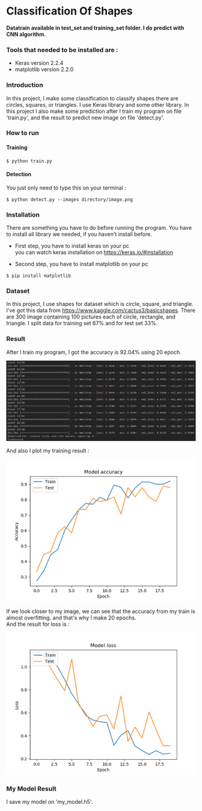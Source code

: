 # Classification Of Shapes

**Datatrain available in test_set and training_set folder. I do predict with CNN algorithm.**

### Tools that needed to be installed are :
- Keras version 2.2.4
- matplotlib version 2.2.0

### Introduction
In this project, I make some classification to classify shapes there are circles, squares, or triangles. I use Keras library and some other library. In this project I also make some prediction after I train my program on file 'train.py', and the result to predict new image on file 'detect.py'. 

### How to run 
#### Training

```
$ python train.py
```

#### Detection
You just only need to type this on your terminal :  

```
$ python detect.py --images directory/image.png
```

### Installation 
There are something you have to do before running the program. You have to install all library we needed, if you haven't install before.

- First step, you have to install keras on your pc   
    you can watch keras installation on https://keras.io/#installation

- Second step, you have to install matplotlib on your pc   
```
$ pip install matplotlib
``` 

### Dataset
In this project, I use shapes for dataset which is circle, square, and triangle. I've got this data from https://www.kaggle.com/cactus3/basicshapes. There are 300 image containing 100 pictures each of circle, rectangle, and triangle. I split data for training set 67% and for test set 33%. 

### Result 
After I train my program, I got the accuracy is 92.04% using 20 epoch.

![](./SS/train.png)

And also I plot my training result :

![](./SS/model_acc.png)

If we look closer to my image, we can see that the accuracy from my train is almost overfitting. and that's why I make 20 epochs.  
And the result for loss is :

![](./SS/model_loss.png)

### My Model Result
I save my model on 'my_model.h5'.

